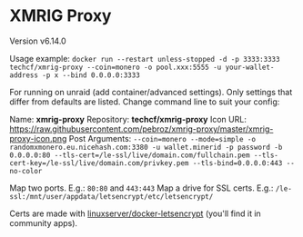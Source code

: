 # XMRIG Proxy

Version v6.14.0

Usage example:
`docker run --restart unless-stopped -d -p 3333:3333 techcf/xmrig-proxy --coin=monero -o pool.xxx:5555 -u your-wallet-address -p x --bind 0.0.0.0:3333`

For running on unraid (add container/advanced settings). Only settings that differ from defaults are listed. Change command line to suit your config:

Name: **xmrig-proxy**
Repository: **techcf/xmrig-proxy**
Icon URL: https://raw.githubusercontent.com/pebroz/xmrig-proxy/master/xmrig-proxy-icon.png
Post Arguments: `--coin=monero --mode=simple -o randomxmonero.eu.nicehash.com:3380 -u wallet.minerid -p password -b 0.0.0.0:80 --tls-cert=/le-ssl/live/domain.com/fullchain.pem --tls-cert-key=/le-ssl/live/domain.com/privkey.pem --tls-bind=0.0.0.0:443 --no-color`

Map two ports. E.g.: `80:80` and `443:443`
Map a drive for SSL certs. E.g.: `/le-ssl:/mnt/user/appdata/letsencrypt/etc/letsencrypt/`

Certs are made with [linuxserver/docker-letsencrypt](https://forums.unraid.net/topic/51808-support-linuxserverio-letsencrypt-nginx/) (you'll find it in community apps).